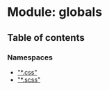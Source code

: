 # Module: globals

## Table of contents

### Namespaces

- [&quot;*.css&quot;](globals.___css_.md)
- [&quot;*.scss&quot;](globals.___scss_.md)
